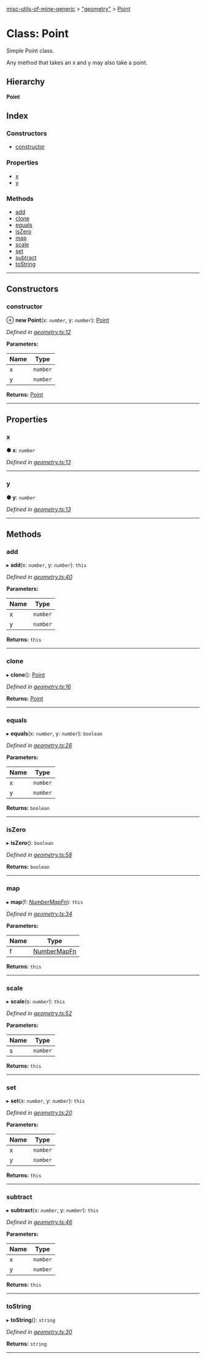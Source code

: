 [misc-utils-of-mine-generic](../README.md) > ["geometry"](../modules/_geometry_.md) > [Point](../classes/_geometry_.point.md)

# Class: Point

Simple Point class.

Any method that takes an x and y may also take a point.

## Hierarchy

**Point**

## Index

### Constructors

* [constructor](_geometry_.point.md#constructor)

### Properties

* [x](_geometry_.point.md#x)
* [y](_geometry_.point.md#y)

### Methods

* [add](_geometry_.point.md#add)
* [clone](_geometry_.point.md#clone)
* [equals](_geometry_.point.md#equals)
* [isZero](_geometry_.point.md#iszero)
* [map](_geometry_.point.md#map)
* [scale](_geometry_.point.md#scale)
* [set](_geometry_.point.md#set)
* [subtract](_geometry_.point.md#subtract)
* [toString](_geometry_.point.md#tostring)

---

## Constructors

<a id="constructor"></a>

###  constructor

⊕ **new Point**(x: *`number`*, y: *`number`*): [Point](_geometry_.point.md)

*Defined in [geometry.ts:12](https://github.com/cancerberoSgx/misc-utils-of-mine/blob/1466ef5/misc-utils-of-mine-generic/src/geometry.ts#L12)*

**Parameters:**

| Name | Type |
| ------ | ------ |
| x | `number` |
| y | `number` |

**Returns:** [Point](_geometry_.point.md)

___

## Properties

<a id="x"></a>

###  x

**● x**: *`number`*

*Defined in [geometry.ts:13](https://github.com/cancerberoSgx/misc-utils-of-mine/blob/1466ef5/misc-utils-of-mine-generic/src/geometry.ts#L13)*

___
<a id="y"></a>

###  y

**● y**: *`number`*

*Defined in [geometry.ts:13](https://github.com/cancerberoSgx/misc-utils-of-mine/blob/1466ef5/misc-utils-of-mine-generic/src/geometry.ts#L13)*

___

## Methods

<a id="add"></a>

###  add

▸ **add**(x: *`number`*, y: *`number`*): `this`

*Defined in [geometry.ts:40](https://github.com/cancerberoSgx/misc-utils-of-mine/blob/1466ef5/misc-utils-of-mine-generic/src/geometry.ts#L40)*

**Parameters:**

| Name | Type |
| ------ | ------ |
| x | `number` |
| y | `number` |

**Returns:** `this`

___
<a id="clone"></a>

###  clone

▸ **clone**(): [Point](_geometry_.point.md)

*Defined in [geometry.ts:16](https://github.com/cancerberoSgx/misc-utils-of-mine/blob/1466ef5/misc-utils-of-mine-generic/src/geometry.ts#L16)*

**Returns:** [Point](_geometry_.point.md)

___
<a id="equals"></a>

###  equals

▸ **equals**(x: *`number`*, y: *`number`*): `boolean`

*Defined in [geometry.ts:26](https://github.com/cancerberoSgx/misc-utils-of-mine/blob/1466ef5/misc-utils-of-mine-generic/src/geometry.ts#L26)*

**Parameters:**

| Name | Type |
| ------ | ------ |
| x | `number` |
| y | `number` |

**Returns:** `boolean`

___
<a id="iszero"></a>

###  isZero

▸ **isZero**(): `boolean`

*Defined in [geometry.ts:58](https://github.com/cancerberoSgx/misc-utils-of-mine/blob/1466ef5/misc-utils-of-mine-generic/src/geometry.ts#L58)*

**Returns:** `boolean`

___
<a id="map"></a>

###  map

▸ **map**(f: *[NumberMapFn](../modules/_geometry_.md#numbermapfn)*): `this`

*Defined in [geometry.ts:34](https://github.com/cancerberoSgx/misc-utils-of-mine/blob/1466ef5/misc-utils-of-mine-generic/src/geometry.ts#L34)*

**Parameters:**

| Name | Type |
| ------ | ------ |
| f | [NumberMapFn](../modules/_geometry_.md#numbermapfn) |

**Returns:** `this`

___
<a id="scale"></a>

###  scale

▸ **scale**(s: *`number`*): `this`

*Defined in [geometry.ts:52](https://github.com/cancerberoSgx/misc-utils-of-mine/blob/1466ef5/misc-utils-of-mine-generic/src/geometry.ts#L52)*

**Parameters:**

| Name | Type |
| ------ | ------ |
| s | `number` |

**Returns:** `this`

___
<a id="set"></a>

###  set

▸ **set**(x: *`number`*, y: *`number`*): `this`

*Defined in [geometry.ts:20](https://github.com/cancerberoSgx/misc-utils-of-mine/blob/1466ef5/misc-utils-of-mine-generic/src/geometry.ts#L20)*

**Parameters:**

| Name | Type |
| ------ | ------ |
| x | `number` |
| y | `number` |

**Returns:** `this`

___
<a id="subtract"></a>

###  subtract

▸ **subtract**(x: *`number`*, y: *`number`*): `this`

*Defined in [geometry.ts:46](https://github.com/cancerberoSgx/misc-utils-of-mine/blob/1466ef5/misc-utils-of-mine-generic/src/geometry.ts#L46)*

**Parameters:**

| Name | Type |
| ------ | ------ |
| x | `number` |
| y | `number` |

**Returns:** `this`

___
<a id="tostring"></a>

###  toString

▸ **toString**(): `string`

*Defined in [geometry.ts:30](https://github.com/cancerberoSgx/misc-utils-of-mine/blob/1466ef5/misc-utils-of-mine-generic/src/geometry.ts#L30)*

**Returns:** `string`

___

